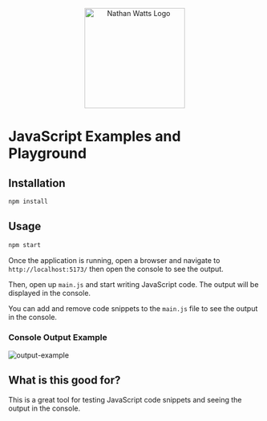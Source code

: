<p align="center"> <img src="https://nathanwatts.xyz/favicon.svg" width="200" alt="Nathan Watts Logo"> </p>

# JavaScript Examples and Playground

## Installation

```bash
npm install
```

## Usage

```bash
npm start
```

Once the application is running, open a browser and navigate to
`http://localhost:5173/` then open the console to see the output.

Then, open up `main.js` and start writing JavaScript code. The output will be displayed in the console.

You can add and remove code snippets to the `main.js` file to see the output in the console.

### Console Output Example

![output-example](./src/images/output-example.png)

## What is this good for?

This is a great tool for testing JavaScript code snippets and seeing the output in the console. 